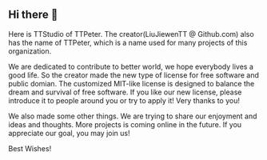 ## Hi there 👋

<!--

**Here are some ideas to get you started:**

🙋‍♀️ A short introduction - what is your organization all about?
🌈 Contribution guidelines - how can the community get involved?
👩‍💻 Useful resources - where can the community find your docs? Is there anything else the community should know?
🍿 Fun facts - what does your team eat for breakfast?
🧙 Remember, you can do mighty things with the power of [Markdown](https://docs.github.com/github/writing-on-github/getting-started-with-writing-and-formatting-on-github/basic-writing-and-formatting-syntax)
-->

Here is TTStudio of TTPeter. The creator(LiuJiewenTT @ Github.com) also has the name of TTPeter, which is a name used for many projects of this organization.

We are dedicated to contribute to better world, we hope everybody lives a good life. So the creator made the new type of license for free software and public domian. The customized MIT-like license is designed to balance the dream and survival of free software.
If you like our new license, please introduce it to people around you or try to apply it! Very thanks to you!

We also made some other things. We are trying to share our enjoyment and ideas and thoughts. More projects is coming online in the future.
If you appreciate our goal, you may join us!

Best Wishes!
